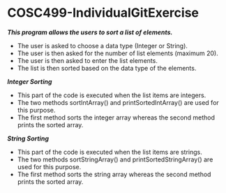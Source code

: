 # COSC499-IndividualGitExercise

***This program allows the users to sort a list of elements.***

- The user is asked to choose a data type (Integer or String).
- The user is then asked for the number of list elements (maximum 20).
- The user is then asked to enter the list elements.
- The list is then sorted based on the data type of the elements.

***Integer Sorting***

- This part of the code is executed when the list items are integers.
- The two methods sortIntArray() and printSortedIntArray() are used for this purpose.
- The first method sorts the integer array whereas the second method prints the sorted array.

***String Sorting***

- This part of the code is executed when the list items are strings.
- The two methods sortStringArray() and printSortedStringArray() are used for this purpose.
- The first method sorts the string array whereas the second method prints the sorted array.

